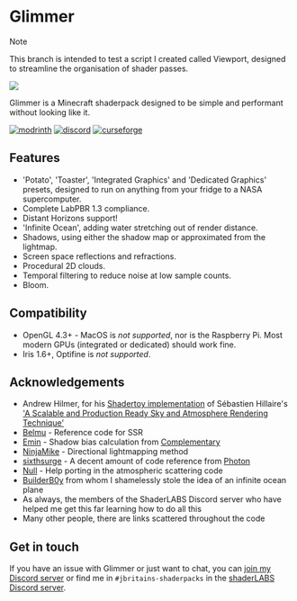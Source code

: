 # Glimmer

> [!NOTE]
> This branch is intended to test a script I created called Viewport, designed to streamline the organisation of shader passes. 

![](/assets/glimmer-banner.png)

Glimmer is a Minecraft shaderpack designed to be simple and performant without looking like it.

[![modrinth](https://cdn.jsdelivr.net/npm/@intergrav/devins-badges@3/assets/cozy/available/modrinth_vector.svg)](https://modrinth.com/mod/glimmer-shaders)
[![discord](https://cdn.jsdelivr.net/npm/@intergrav/devins-badges@3/assets/cozy/social/discord-plural_vector.svg)](https://discord.gg/b9SHNcvs6c)
[![curseforge](https://cdn.jsdelivr.net/npm/@intergrav/devins-badges@3/assets/cozy/available/curseforge_vector.svg)](https://legacy.curseforge.com/minecraft/shaders/glimmer-shaders)

## Features
- 'Potato', 'Toaster', 'Integrated Graphics' and 'Dedicated Graphics' presets, designed to run on anything from your fridge to a NASA supercomputer.
- Complete LabPBR 1.3 compliance.
- Distant Horizons support!
- 'Infinite Ocean', adding water stretching out of render distance.
- Shadows, using either the shadow map or approximated from the lightmap.
- Screen space reflections and refractions.
- Procedural 2D clouds.
- Temporal filtering to reduce noise at low sample counts.
- Bloom.

## Compatibility
- OpenGL 4.3+ - MacOS is *not supported*, nor is the Raspberry Pi. Most modern GPUs (integrated or dedicated) should work fine.
- Iris 1.6+, Optifine is *not supported*.

## Acknowledgements
- Andrew Hilmer, for his [Shadertoy implementation](https://www.shadertoy.com/view/slSXRW) of Sébastien Hillaire's ['A Scalable and Production Ready Sky and Atmosphere Rendering Technique'](https://github.com/sebh/UnrealEngineSkyAtmosphere)
- [Belmu](https://github.com/BelmuTM) - Reference code for SSR
- [Emin](https://github.com/EminGT) - Shadow bias calculation from [Complementary](https://github.com/ComplementaryDevelopment/ComplementaryReimagined)
- [NinjaMike](https://github.com/NinjaMike) - Directional lightmapping method
- [sixthsurge](https://github.com/sixthsurge) - A decent amount of code reference from [Photon](https://github.com/sixthsurge/photon)
- [Null](https://github.com/Null-MC/) - Help porting in the atmospheric scattering code
- [BuilderB0y](https://github.com/builderb0y) from whom I shamelessly stole the idea of an infinite ocean plane
- As always, the members of the ShaderLABS Discord server who have helped me get this far learning how to do all this
- Many other people, there are links scattered throughout the code

## Get in touch
If you have an issue with Glimmer or just want to chat, you can [join my Discord server](https://discord.gg/b9SHNcvs6c) or find me in `#jbritains-shaderpacks` in the [shaderLABS Discord server](https://discord.gg/RpzWN9S).
